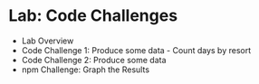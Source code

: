 # Lab: Code Challenges

- Lab Overview
- Code Challenge 1: Produce some data - Count days by resort
- Code Challenge 2: Produce some data
- npm Challenge: Graph the Results
